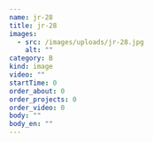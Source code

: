 ```yaml
---
name: jr-28
title: jr-28
images:
  - src: /images/uploads/jr-28.jpg
    alt: ""
category: B
kind: image
video: ""
startTime: 0
order_about: 0
order_projects: 0
order_video: 0
body: ""
body_en: ""
---
```

